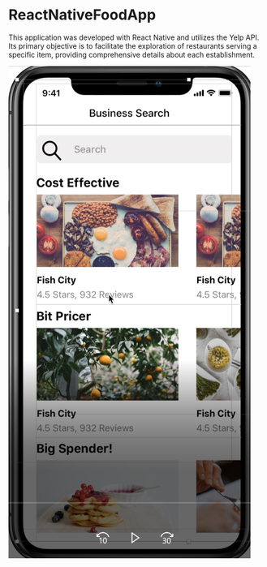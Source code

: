 # ReactNativeFoodApp

This application was developed with React Native and utilizes the Yelp API. Its primary objective is to facilitate the exploration of restaurants serving a specific item, providing comprehensive details about each establishment.


![](Screenshot%202022-07-21%20133210.png)
